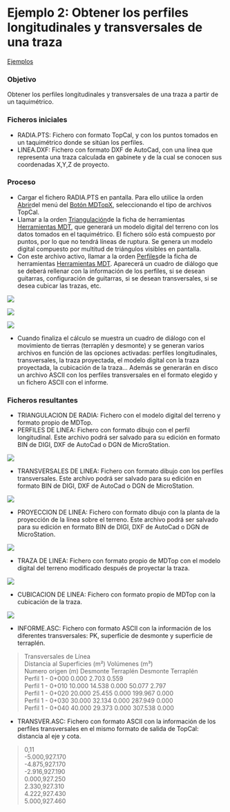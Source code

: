 # Ejemplo 2: Obtener los perfiles longitudinales y transversales de una traza

[Ejemplos](/mdtopx/ejemplos/)

### Objetivo

Obtener los perfiles longitudinales y transversales de una traza a partir de un taquimétrico.

### Ficheros iniciales

* RADIA.PTS: Fichero con formato TopCal, y con los puntos tomados en un taquimétrico donde se sitúan los perfiles.
* LINEA.DXF: Fichero con formato DXF de AutoCad, con una línea que representa una traza calculada en gabinete y de la cual se conocen sus coordenadas X,Y,Z de proyecto.

### Proceso

* Cargar el fichero RADIA.PTS en pantalla. Para ello utilice la orden [Abrir](../operaciones-con-archivos/abrir-archivo.md)del menú del [Botón MDTopX](../introduccion/boton-de-mdtopx.md), seleccionando el tipo de archivos TopCal.
* Llamar a la orden [Triangulación](../como/como-triangulacion.md)de la ficha de herramientas [Herramientas MDT](/mdtopx/herramientas-mdt/), que generará un modelo digital del terreno con los datos tomados en el taquimétrico. El fichero sólo está compuesto por puntos, por lo que no tendrá líneas de ruptura. Se genera un modelo digital compuesto por multitud de triángulos visibles en pantalla.
* Con este archivo activo, llamar a la orden [Perfiles](../como/como-perfiles.md)de la ficha de herramientas [Herramientas MDT](/mdtopx/herramientas-mdt/). Aparecerá un cuadro de diálogo que se deberá rellenar con la información de los perfiles, si se desean guitarras, configuración de guitarras, si se desean transversales, si se desea cubicar las trazas, etc.

![](../../.gitbook/assets/pantalla1-ejemplo2.jpg)

![](../../.gitbook/assets/pantalla2-ejemplo2.jpg)

![](../../.gitbook/assets/pantalla3-ejemplo2.jpg)

* Cuando finaliza el cálculo se muestra un cuadro de diálogo con el movimiento de tierras (terraplén y desmonte) y se generan varios archivos en función de las opciones activadas: perfiles longitudinales, transversales, la traza proyectada, el modelo digital con la traza proyectada, la cubicación de la traza... Además se generarán en disco un archivo ASCII con los perfiles transversales en el formato elegido y un fichero ASCII con el informe.

### Ficheros resultantes

* TRIANGULACION DE RADIA: Fichero con el modelo digital del terreno y formato propio de MDTop.
* PERFILES DE LINEA: Fichero con formato dibujo con el perfil longitudinal. Este archivo podrá ser salvado para su edición en formato BIN de DIGI, DXF de AutoCad o DGN de MicroStation.

![](../../.gitbook/assets/pantalla4-ejemplo2.jpg)

* TRANSVERSALES DE LINEA: Fichero con formato dibujo con los perfiles transversales. Este archivo podrá ser salvado para su edición en formato BIN de DIGI, DXF de AutoCad o DGN de MicroStation.

![](../../.gitbook/assets/pantalla5-ejemplo2.jpg)

* PROYECCION DE LINEA: Fichero con formato dibujo con la planta de la proyección de la línea sobre el terreno. Este archivo podrá ser salvado para su edición en formato BIN de DIGI, DXF de AutoCad o DGN de MicroStation.

![](../../.gitbook/assets/pantalla6-ejemplo2.jpg)

* TRAZA DE LINEA: Fichero con formato propio de MDTop con el modelo digital del terreno modificado después de proyectar la traza.

![](../../.gitbook/assets/pantalla7-ejemplo2.jpg)

* CUBICACION DE LINEA: Fichero con formato propio de MDTop con la cubicación de la traza.

![](../../.gitbook/assets/pantalla8-ejemplo2.jpg)

* INFORME.ASC: Fichero con formato ASCII con la información de los diferentes transversales: PK, superficie de desmonte y superficie de terraplén.

> Transversales de Línea\
> Distancia al Superficies (m²) Volúmenes (m³)\
> Numero origen (m) Desmonte Terraplén Desmonte Terraplén\
> Perfil 1 - 0+000 0.000 2.703 0.559\
> Perfil 1 - 0+010 10.000 14.538 0.000 50.077 2.797\
> Perfil 1 - 0+020 20.000 25.455 0.000 199.967 0.000\
> Perfil 1 - 0+030 30.000 32.134 0.000 287.949 0.000\
> Perfil 1 - 0+040 40.000 29.373 0.000 307.538 0.000

* TRANSVER.ASC: Fichero con formato ASCII con la información de los perfiles transversales en el mismo formato de salida de TopCal: distancia al eje y cota.

> 0,11\
>  \-5.000,927.170\
>  \-4.875,927.170\
>  \-2.916,927.190\
>  0.000,927.250\
>  2.330,927.310\
>  4.222,927.430\
>  5.000,927.460

